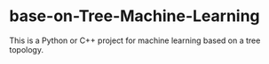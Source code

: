 # base-on-Tree-Machine-Learning
This is a Python or C++ project for machine learning based on a tree topology.
